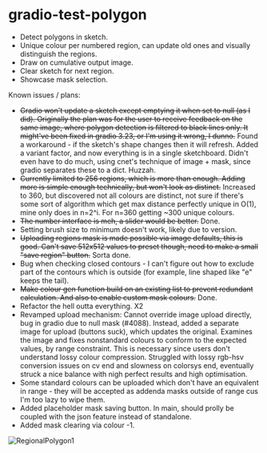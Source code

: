 # gradio-test-polygon

- Detect polygons in sketch.
- Unique colour per numbered region, can update old ones and visually distinguish the regions.
- Draw on cumulative output image.
- Clear sketch for next region.
- Showcase mask selection.

Known issues / plans:
- ~~Gradio won't update a sketch except emptying it when set to null (as I did). Originally the plan was for the user to receive feedback on the same image, where polygon detection is filtered to black lines only. It might've been fixed in gradio 3.23, or I'm using it wrong, I dunno.~~ Found a workaround - if the sketch's shape changes then it will refresh. Added a variant factor, and now everything is in a single sketchboard. Didn't even have to do much, using cnet's technique of image + mask, since gradio separates these to a dict. Huzzah.
- ~~Currently limited to 256 regions, which is more than enough. Adding more is simple enough technically, but won't look as distinct.~~ Increased to 360, but discovered not all colours are distinct, not sure if there's some sort of algorithm which get max distance perfectly unique in O(1), mine only does in n=2^i. For n=360 getting ~300 unique colours.
- ~~The number interface is meh, a slider would be better.~~ Done.
- Setting brush size to minimum doesn't work, likely due to version.
- ~~Uploading regions mask is made possible via image defaults, this is good. Can't save 512x512 values to preset though, need to make a small "save region" button.~~ Sorta done.
- Bug when checking closed contours - I can't figure out how to exclude part of the contours which is outside (for example, line shaped like "e" keeps the tail).
- ~~Make colour gen function build on an existing list to prevent redundant calculation. And also to enable custom mask colours.~~ Done.
- Refactor the hell outta everything. X2
- Revamped upload mechanism: Cannot override image upload directly, bug in gradio due to null mask (#4088). Instead, added a separate image for upload (buttons suck), which updates the original. Examines the image and fixes nonstandard colours to conform to the expected values, by range constraint. This is necessary since users don't understand lossy colour compression. Struggled with lossy rgb-hsv conversion issues on cv end and slowness on colorsys end, eventually struck a nice balance with nigh perfect results and high optimisation.
- Some standard colours can be uploaded which don't have an equivalent in range - they will be accepted as addenda masks outside of range cus I'm too lazy to wipe them.
- Added placeholder mask saving button. In main, should prolly be coupled with the json feature instead of standalone.
- Added mask clearing via colour -1.

![RegionalPolygon1](https://user-images.githubusercontent.com/41131377/233788858-06bc4930-15e4-486a-87d6-6a8a8ae46038.png)
